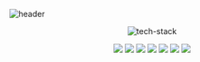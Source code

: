 ![header](https://capsule-render.vercel.app/api?type=rect&color=gradient&height=300&section=header&text=Rth2608)

<p align="center">
  <img src="https://img.shields.io/badge/Tech%20Stack-blue?style=for-the-badge&logo=appveyor" alt="tech-stack"/>
</p>

<p align="center">
  <img src="https://img.shields.io/badge/Pytorch-E34F26?style=flat-square&logo=pytorch&logoColor=white"/>
  <img src="https://img.shields.io/badge/Peft-FF5C5C?style=flat-square"/>
  <img src="https://img.shields.io/badge/Scikit--learn-F7931E?style=flat-square&logo=scikit-learn&logoColor=white"/>
  <img src="https://img.shields.io/badge/Numpy-013243?style=flat-square&logo=numpy&logoColor=white"/>
  <img src="https://img.shields.io/badge/Pandas-150458?style=flat-square&logo=pandas&logoColor=white"/>
  <img src="https://img.shields.io/badge/SvelteKit-FF3E00?style=flat-square&logo=svelte&logoColor=white"/>
  <img src="https://img.shields.io/badge/Flutter-02569B?style=flat-square&logo=flutter&logoColor=white"/>
</p>

